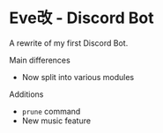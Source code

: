 Eve改 - Discord Bot
===========

A rewrite of my first Discord Bot.

Main differences
* Now split into various modules

Additions
* `prune` command
* New music feature